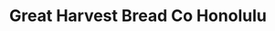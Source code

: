 ---
title: "Great Harvest Bread Co Honolulu"
url: /honolulu/great-harvest-bread-co-honolulu/
shop: bakery
---